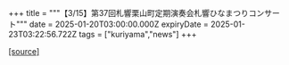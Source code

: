 +++
title = """【3/15】第37回札響栗山町定期演奏会札響ひなまつりコンサート"""
date = 2025-01-20T03:00:00.000Z
expiryDate = 2025-01-23T03:22:56.722Z
tags = ["kuriyama","news"]
+++


[[source]](https://www.town.kuriyama.hokkaido.jp/soshiki/55/30050.html)
